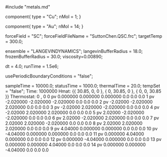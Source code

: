 <OOPSE version=4>
  <MetaData>
#include "metals.md"


component{
  type = "Cu";
	nMol = 1;
}

component{
  type = "Au";
	nMol = 14;
}



forceField = "SC";
forceFieldFileName = "SuttonChen.QSC.frc";
targetTemp = 300.0;


ensemble = "LANGEVINDYNAMICS";
langevinBufferRadius = 18.0;
frozenBufferRadius = 30.0;
viscosity=0.00890;

dt = 4.0;
runTime = 1.5e6;

usePeriodicBoundaryConditions = "false";

sampleTime = 10000.0;
statusTime = 1000.0;
thermalTime = 20.0;
tempSet = "false";
  </MetaData>
  <Snapshot>
    <FrameData>
        Time: 1000000
        Hmat: {{ 30.85, 0, 0 }, { 0, 30.85, 0 }, { 0, 0, 30.85 }}
  Thermostat: 0 , 0
    </FrameData>
    <StuntDoubles>
	0	pv 	0.000000        0.000000        0.000000    	0.0	0.0	0.0
	1	pv	-2.020000       -2.020000        -2.020000    	0.0	0.0	0.0
	2	pv	-2.02000       -2.020000        2.020000    	0.0	0.0	0.0
	3	pv	-2.02000        2.020000        -2.020000    	0.0	0.0	0.0
	4	pv	-2.02000        2.020000        2.020000    	0.0	0.0	0.0
	5	pv	2.02000       -2.020000        -2.020000    	0.0	0.0	0.0
	6	pv	2.02000       -2.020000        2.020000    	0.0	0.0	0.0
	7	pv	2.02000        2.020000        -2.020000    	0.0	0.0	0.0
	8	pv	2.02000        2.020000        2.020000         0.0	0.0	0.0
	9	pv	4.04000        0.000000        0.000000    	0.0	0.0	0.0
	10	pv	-4.04000        0.000000        0.000000    	0.0	0.0	0.0
	11	pv	0.000000        4.04000        0.000000    	0.0	0.0	0.0
	12	pv	 0.000000      -4.04000        0.000000    	0.0	0.0	0.0
	13	pv	0.000000        0.000000    	4.04000        0.0	0.0	0.0
	14	pv	 0.000000        0.000000    	-4.04000       0.0	0.0	0.0
    </StuntDoubles>
  </Snapshot>
</OOPSE>
